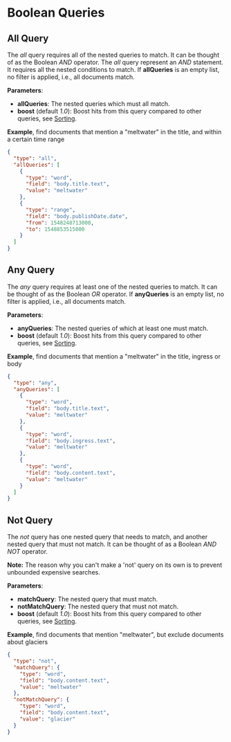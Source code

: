 # Boolean Queries


## All Query

The *all* query requires all of the nested queries to match. It can be thought of as the Boolean *AND* operator.
The *all* query represent an *AND* statement. It requires all the nested conditions to match. If **allQueries** is an empty list, no filter is applied, i.e., all documents match.

**Parameters**:

- **allQueries**: The nested queries which must all match.
- **boost** (default *1.0*): Boost hits from this query compared to other queries, see [Sorting](../results/sorting.md).

**Example**, find documents that mention a "meltwater" in the title, and within a certain time range
```json
{
  "type": "all",
  "allQueries": [
    {
      "type": "word",
      "field": "body.title.text",
      "value": "meltwater"
    },
    {
      "type": "range",
      "field": "body.publishDate.date",
      "from": 1548248713000,
      "to": 1548853515000
    }
  ]
}
```



## Any Query

The *any* query requires at least one of the nested queries to match. It can be thought of as the Boolean *OR* operator. If **anyQueries** is an empty list, no filter is applied, i.e., all documents match.

**Parameters**:

- **anyQueries**: The nested queries of which at least one must match.
- **boost** (default *1.0*): Boost hits from this query compared to other queries, see [Sorting](../results/sorting.md).

**Example**, find documents that mention a "meltwater" in the title, ingress or body
```json
{
  "type": "any",
  "anyQueries": [
    {
      "type": "word",
      "field": "body.title.text",
      "value": "meltwater"
    },
    {
      "type": "word",
      "field": "body.ingress.text",
      "value": "meltwater"
    },
    {
      "type": "word",
      "field": "body.content.text",
      "value": "meltwater"
    }
  ]
}
```



## Not Query

The *not* query has one nested query that needs to match, and another nested query that must not match. It can be thought of as a Boolean *AND NOT* operator.

**Note:** The reason why you can't make a 'not' query on its own is to prevent unbounded expensive searches.

**Parameters**:

- **matchQuery**: The nested query that must match.
- **notMatchQuery**: The nested query that must not match.
- **boost** (default *1.0*): Boost hits from this query compared to other queries, see [Sorting](../results/sorting.md).

**Example**, find documents that mention "meltwater", but exclude documents about glaciers
```json
{
  "type": "not",
  "matchQuery": {
    "type": "word",
    "field": "body.content.text",
    "value": "meltwater"
  },
  "notMatchQuery": {
    "type": "word",
    "field": "body.content.text",
    "value": "glacier"
  }
}
```
